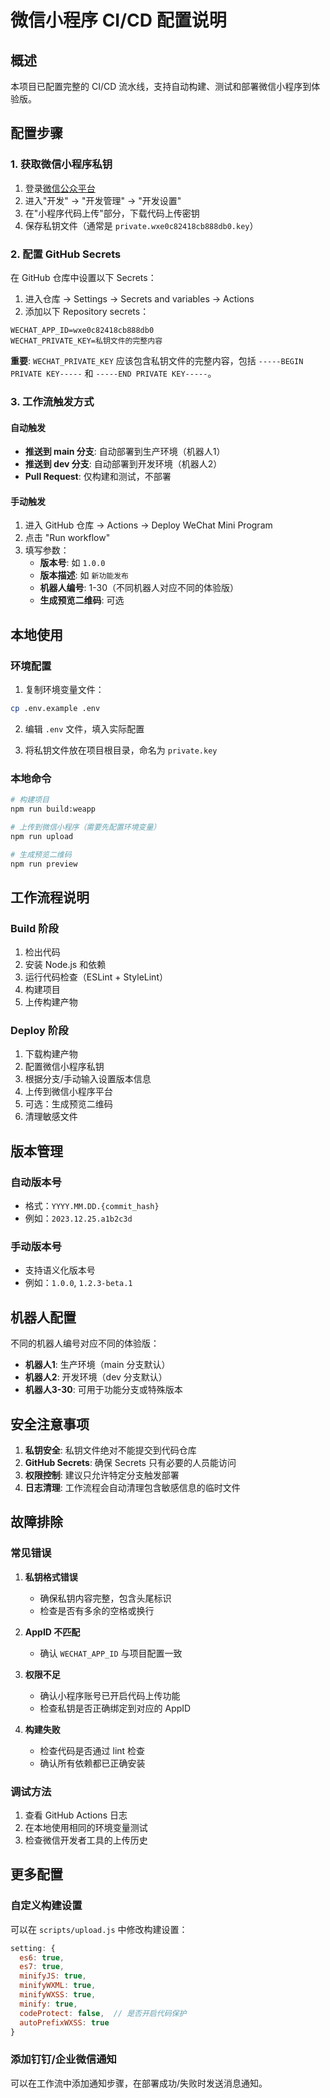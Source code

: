 # 微信小程序 CI/CD 配置说明

## 概述

本项目已配置完整的 CI/CD 流水线，支持自动构建、测试和部署微信小程序到体验版。

## 配置步骤

### 1. 获取微信小程序私钥

1. 登录[微信公众平台](https://mp.weixin.qq.com/)
2. 进入"开发" -> "开发管理" -> "开发设置"
3. 在"小程序代码上传"部分，下载代码上传密钥
4. 保存私钥文件（通常是 `private.wxe0c82418cb888db0.key`）

### 2. 配置 GitHub Secrets

在 GitHub 仓库中设置以下 Secrets：

1. 进入仓库 -> Settings -> Secrets and variables -> Actions
2. 添加以下 Repository secrets：

```
WECHAT_APP_ID=wxe0c82418cb888db0
WECHAT_PRIVATE_KEY=私钥文件的完整内容
```

**重要**: `WECHAT_PRIVATE_KEY` 应该包含私钥文件的完整内容，包括 `-----BEGIN PRIVATE KEY-----` 和 `-----END PRIVATE KEY-----`。

### 3. 工作流触发方式

#### 自动触发
- **推送到 main 分支**: 自动部署到生产环境（机器人1）
- **推送到 dev 分支**: 自动部署到开发环境（机器人2）
- **Pull Request**: 仅构建和测试，不部署

#### 手动触发
1. 进入 GitHub 仓库 -> Actions -> Deploy WeChat Mini Program
2. 点击 "Run workflow"
3. 填写参数：
   - **版本号**: 如 `1.0.0`
   - **版本描述**: 如 `新功能发布`
   - **机器人编号**: 1-30（不同机器人对应不同的体验版）
   - **生成预览二维码**: 可选

## 本地使用

### 环境配置

1. 复制环境变量文件：
```bash
cp .env.example .env
```

2. 编辑 `.env` 文件，填入实际配置

3. 将私钥文件放在项目根目录，命名为 `private.key`

### 本地命令

```bash
# 构建项目
npm run build:weapp

# 上传到微信小程序（需要先配置环境变量）
npm run upload

# 生成预览二维码
npm run preview
```

## 工作流程说明

### Build 阶段
1. 检出代码
2. 安装 Node.js 和依赖
3. 运行代码检查（ESLint + StyleLint）
4. 构建项目
5. 上传构建产物

### Deploy 阶段
1. 下载构建产物
2. 配置微信小程序私钥
3. 根据分支/手动输入设置版本信息
4. 上传到微信小程序平台
5. 可选：生成预览二维码
6. 清理敏感文件

## 版本管理

### 自动版本号
- 格式：`YYYY.MM.DD.{commit_hash}`
- 例如：`2023.12.25.a1b2c3d`

### 手动版本号
- 支持语义化版本号
- 例如：`1.0.0`, `1.2.3-beta.1`

## 机器人配置

不同的机器人编号对应不同的体验版：
- **机器人1**: 生产环境（main 分支默认）
- **机器人2**: 开发环境（dev 分支默认）
- **机器人3-30**: 可用于功能分支或特殊版本

## 安全注意事项

1. **私钥安全**: 私钥文件绝对不能提交到代码仓库
2. **GitHub Secrets**: 确保 Secrets 只有必要的人员能访问
3. **权限控制**: 建议只允许特定分支触发部署
4. **日志清理**: 工作流程会自动清理包含敏感信息的临时文件

## 故障排除

### 常见错误

1. **私钥格式错误**
   - 确保私钥内容完整，包含头尾标识
   - 检查是否有多余的空格或换行

2. **AppID 不匹配**
   - 确认 `WECHAT_APP_ID` 与项目配置一致

3. **权限不足**
   - 确认小程序账号已开启代码上传功能
   - 检查私钥是否正确绑定到对应的 AppID

4. **构建失败**
   - 检查代码是否通过 lint 检查
   - 确认所有依赖都已正确安装

### 调试方法

1. 查看 GitHub Actions 日志
2. 在本地使用相同的环境变量测试
3. 检查微信开发者工具的上传历史

## 更多配置

### 自定义构建设置

可以在 `scripts/upload.js` 中修改构建设置：

```javascript
setting: {
  es6: true,
  es7: true,
  minifyJS: true,
  minifyWXML: true,
  minifyWXSS: true,
  minify: true,
  codeProtect: false,  // 是否开启代码保护
  autoPrefixWXSS: true
}
```

### 添加钉钉/企业微信通知

可以在工作流中添加通知步骤，在部署成功/失败时发送消息通知。